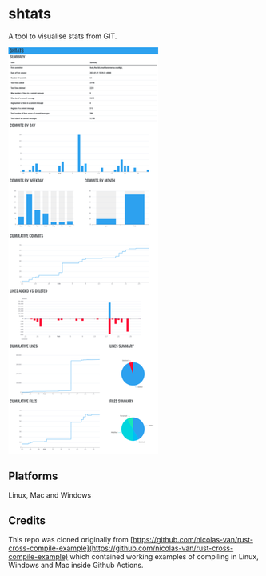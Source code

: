 # shtats

A tool to visualise stats from GIT.

<img alt="shtats report" src="docs/images/shtats.png" width="300"/>

## Platforms

Linux, Mac and Windows

## Credits

This repo was cloned originally from [https://github.com/nicolas-van/rust-cross-compile-example](https://github.com/nicolas-van/rust-cross-compile-example) which contained working examples of compiling in Linux, Windows and Mac inside Github Actions.
